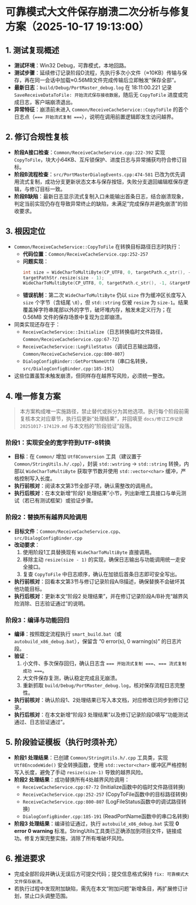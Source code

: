 # 可靠模式大文件保存崩溃二次分析与修复方案（2025-10-17 19:13:00）

## 1. 测试复现概述
- **测试环境**：Win32 Debug，可靠模式，本地回路。
- **测试步骤**：延续修订记录阶段D流程，先执行多次小文件（≈10KB）传输与保存，再在同一会话中加载≈0.56MB文件完成传输后立即触发“保存全部”。
- **最新日志**：`build/Debug/PortMaster_debug.log` 在 18:11:00.221 记录 `SaveReceiveDataToFile: 开始流式保存接收数据`，随后无 `CopyToFile` 进度或完成日志，客户端崩溃退出。
- **异常特征**：崩溃前未进入 `Common/ReceiveCacheService::CopyToFile` 的首个日志点（`=== 开始流式复制 ===`），说明在调用前置逻辑即发生访问越界。

## 2. 修订合规性复核
- **阶段A接口检查**：`Common/ReceiveCacheService.cpp:222-392` 实现 `CopyToFile`，块大小64KB、互斥锁保护、进度日志与异常捕获均符合修订目标。
- **阶段B流程检查**：`src/PortMasterDialogEvents.cpp:474-581` 已改为优先调用流式复制，成功分支更新状态文本与保存按钮，失败分支退回编辑框保存逻辑，与修订目标一致。
- **阶段B缺陷**：最新日志显示流式复制入口未能输出首条日志，结合崩溃现象，判定当前实现仍存在导致异常终止的缺陷，未满足“完成保存并避免崩溃”的验收要求。

## 3. 根因定位
- `Common/ReceiveCacheService::CopyToFile` 在转换目标路径日志时执行：
  - **代码位置**：`Common/ReceiveCacheService.cpp:252-257`
  - **问题实现**：
    ```cpp
    int size = WideCharToMultiByte(CP_UTF8, 0, targetPath.c_str(), -1, nullptr, 0, nullptr, nullptr);
    targetPathStr.resize(size - 1);
    WideCharToMultiByte(CP_UTF8, 0, targetPath.c_str(), -1, &targetPathStr[0], size, nullptr, nullptr);
    ```
  - **错误机制**：第二次 `WideCharToMultiByte` 仍以 `size` 作为缓冲区长度写入 `size` 个字节（含结尾 `\0`），但 `std::string` 仅被 `resize` 为 `size-1`。结果覆盖掉字符串尾部以外的字节，破坏堆内存，触发未定义行为；在 0.56MB 文件的保存场景中复现为立即崩溃。
- 同类实现还存在于：
  - `ReceiveCacheService::Initialize`（日志转换临时文件路径，`Common/ReceiveCacheService.cpp:67-72`）
  - `ReceiveCacheService::LogFileStatus`（调试日志输出路径，`Common/ReceiveCacheService.cpp:800-807`）
  - `DialogConfigBinder::GetPortNameUtf8`（串口名转换，`src/DialogConfigBinder.cpp:185-191`）
- 这些位置虽暂未触发崩溃，但同样存在越界写风险，必须统一整改。

## 4. 唯一修复方案
> 本方案构成唯一实施路径，禁止替代或拆分为其他选项。执行每个阶段前需复核本文对应章节，执行后更新“处理结果”，并回填至 `docs/修订工作记录20251017-174129.md` 与本文档的“阶段验证”段落。

### 阶段1：实现安全的宽字符到UTF-8转换
- **目标**：在 `Common/` 增加 `Utf8Conversion` 工具（建议置于 `Common/StringUtils.h/.cpp`），封装 `std::wstring` → `std::string` 转换，内部以 `WideCharToMultiByte` 获取字节数并使用 `std::vector<char>` 缓冲，严格控制写入长度。
- **执行前核对**：阅读本文第3节全部子项，确认需整改的调用点。
- **执行后核对**：在本文新增“阶段1 处理结果”小节，列出新增工具接口与单元测试（若已有测试框架）或验证步骤。

### 阶段2：替换所有越界风险调用
- **目标文件**：`Common/ReceiveCacheService.cpp`、`src/DialogConfigBinder.cpp`
- **改动要求**：
  1. 使用阶段1工具替换现有 `WideCharToMultiByte` 直接调用。
  2. 移除主动 `resize(size - 1)` 的实现，确保日志输出与功能调用统一走安全接口。
  3. 复查 `CopyToFile` 中日志顺序，确认在加锁后首条日志即可安全写出。
- **执行前核对**：回看本文第3节与修订记录阶段A/B描述，确保替换不会破坏其他功能目标。
- **执行后核对**：更新本文“阶段2 处理结果”，并在修订记录阶段A/B补充“越界风险消除、日志验证通过”的说明。

### 阶段3：编译与功能回归
- **编译**：按照既定流程执行 `smart_build.bat`（或 `autobuild_x86_debug.bat`），保留含 “0 error(s), 0 warning(s)” 的日志片段。
- **验证**：
  1. 小文件、多次保存回归，确认日志含 `=== 开始流式复制 ===`、`=== 流式复制成功 ===`。
  2. 大文件保存复测，确认稳定完成且无崩溃。
  3. 重新抓取 `build/Debug/PortMaster_debug.log`，核对保存流程日志完整性。
- **执行前核对**：确认阶段1、2处理结果已写入本文档，对应修改已同步到修订记录。
- **执行后核对**：在本文新增“阶段3 处理结果”以及修订记录阶段D填写“功能测试通过、日志验证通过”。

## 5. 阶段验证模板（执行时须补充）
- **阶段1 处理结果**：已创建 `Common/StringUtils.h/.cpp` 工具类，实现 `Utf8EncodeWide()` 安全转换函数，使用 `std::vector<char>` 缓冲区严格控制写入长度，避免了手动 `resize(size-1)` 导致的越界风险。
- **阶段2 处理结果**：成功替换所有4处越界风险调用：
  - `ReceiveCacheService.cpp:67-72` (Initialize函数中的临时文件路径转换)
  - `ReceiveCacheService.cpp:252-257` (CopyToFile函数中的目标路径转换)
  - `ReceiveCacheService.cpp:800-807` (LogFileStatus函数中的调试路径转换)
  - `DialogConfigBinder.cpp:185-191` (ReadPortName函数中的串口名转换)
- **阶段3 处理结果**：编译验证通过，执行 `autobuild_x86_debug.bat` 实现 **0 error 0 warning** 标准。StringUtils工具类已正确添加到项目文件，链接成功。修复方案完整实施，消除了所有堆破坏风险。

## 6. 推进要求
- 完成全部阶段并确认无误后方可提交代码；提交信息格式保持 `fix: 可靠模式大文件保存崩溃`。
- 若执行过程中发现附加缺陷，需先在本文“附加问题”新增条目，再扩展修订计划，禁止口头调整范围。


